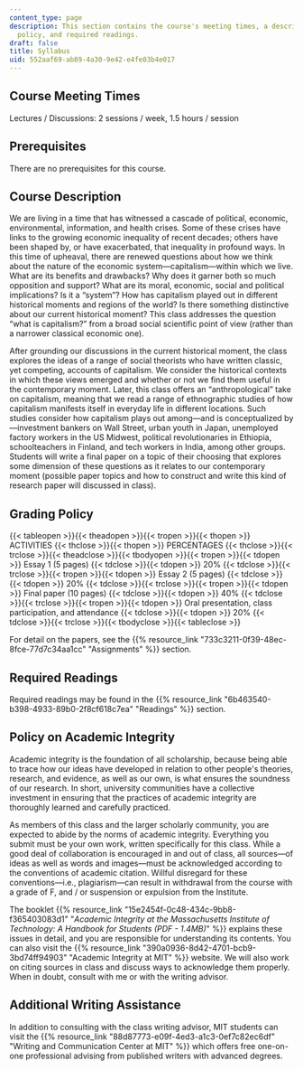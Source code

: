 ```yaml
---
content_type: page
description: This section contains the course's meeting times, a description, grading
  policy, and required readings.
draft: false
title: Syllabus
uid: 552aaf69-ab89-4a30-9e42-e4fe03b4e017
---
```

## Course Meeting Times

Lectures / Discussions: 2 sessions / week, 1.5 hours / session

## Prerequisites

There are no prerequisites for this course.

## Course Description

We are living in a time that has witnessed a cascade of political, economic, environmental, information, and health crises. Some of these crises have links to the growing economic inequality of recent decades; others have been shaped by, or have exacerbated, that inequality in profound ways. In this time of upheaval, there are renewed questions about how we think about the nature of the economic system—capitalism—within which we live. What are its benefits and drawbacks? Why does it garner both so much opposition and support? What are its moral, economic, social and political implications? Is it a “system”? How has capitalism played out in different historical moments and regions of the world? Is there something distinctive about our current historical moment? This class addresses the question “what is capitalism?” from a broad social scientific point of view (rather than a narrower classical economic one).

After grounding our discussions in the current historical moment, the class explores the ideas of a range of social theorists who have written classic, yet competing, accounts of capitalism. We consider the historical contexts in which these views emerged and whether or not we find them useful in the contemporary moment. Later, this class offers an “anthropological” take on capitalism, meaning that we read a range of ethnographic studies of how capitalism manifests itself in everyday life in different locations. Such studies consider how capitalism plays out among—and is conceptualized by—investment bankers on Wall Street, urban youth in Japan, unemployed factory workers in the US Midwest, political revolutionaries in Ethiopia, schoolteachers in Finland, and tech workers in India, among other groups. Students will write a final paper on a topic of their choosing that explores some dimension of these questions as it relates to our contemporary moment (possible paper topics and how to construct and write this kind of research paper will discussed in class).

## Grading Policy

{{< tableopen >}}{{< theadopen >}}{{< tropen >}}{{< thopen >}}
ACTIVITIES
{{< thclose >}}{{< thopen >}}
PERCENTAGES
{{< thclose >}}{{< trclose >}}{{< theadclose >}}{{< tbodyopen >}}{{< tropen >}}{{< tdopen >}}
Essay 1 (5 pages)
{{< tdclose >}}{{< tdopen >}}
20%
{{< tdclose >}}{{< trclose >}}{{< tropen >}}{{< tdopen >}}
Essay 2 (5 pages)
{{< tdclose >}}{{< tdopen >}}
20%
{{< tdclose >}}{{< trclose >}}{{< tropen >}}{{< tdopen >}}
Final paper (10 pages)
{{< tdclose >}}{{< tdopen >}}
40%
{{< tdclose >}}{{< trclose >}}{{< tropen >}}{{< tdopen >}}
Oral presentation, class participation, and attendance
{{< tdclose >}}{{< tdopen >}}
20%
{{< tdclose >}}{{< trclose >}}{{< tbodyclose >}}{{< tableclose >}}

For detail on the papers, see the {{% resource_link "733c3211-0f39-48ec-8fce-77d7c34aa1cc" "Assignments" %}} section.

## Required Readings

Required readings may be found in the {{% resource_link "6b463540-b398-4933-89b0-2f8cf618c7ea" "Readings" %}} section.

## Policy on Academic Integrity

Academic integrity is the foundation of all scholarship, because being able to trace how our ideas have developed in relation to other people's theories, research, and evidence, as well as our own, is what ensures the soundness of our research. In short, university communities have a collective investment in ensuring that the practices of academic integrity are thoroughly learned and carefully practiced.

As members of this class and the larger scholarly community, you are expected to abide by the norms of academic integrity. Everything you submit must be your own work, written specifically for this class. While a good deal of collaboration is encouraged in and out of class, all sources—of ideas as well as words and images—must be acknowledged according to the conventions of academic citation. Willful disregard for these conventions—i.e., plagiarism—can result in withdrawal from the course with a grade of F, and / or suspension or expulsion from the Institute.

The booklet {{% resource_link "15e2454f-0c48-434c-9bb8-f365403083d1" "*Academic Integrity at the Massachusetts Institute of Technology: A Handbook for Students (PDF - 1.4MB)*" %}} explains these issues in detail, and you are responsible for understanding its contents. You can also visit the {{% resource_link "390a0936-8d42-4701-bcb9-3bd74ff94903" "Academic Integrity at MIT" %}} website. We will also work on citing sources in class and discuss ways to acknowledge them properly. When in doubt, consult with me or with the writing advisor.

## Additional Writing Assistance

In addition to consulting with the class writing advisor, MIT students can visit the {{% resource_link "88d87773-e09f-4ed3-a1c3-0ef7c82ec6df" "Writing and Communication Center at MIT" %}} which offers free one-on-one professional advising from published writers with advanced degrees.